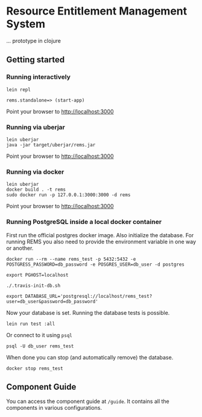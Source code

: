 # Resource Entitlement Management System

... prototype in clojure

## Getting started

### Running interactively

```
lein repl

rems.standalone=> (start-app)
```

Point your browser to <http://localhost:3000>

### Running via uberjar

```
lein uberjar
java -jar target/uberjar/rems.jar
```

Point your browser to <http://localhost:3000>

### Running via docker

```
lein uberjar
docker build . -t rems
sudo docker run -p 127.0.0.1:3000:3000 -d rems
```

Point your browser to <http://localhost:3000>

### Running PostgreSQL inside a local docker container

First run the official postgres docker image. Also initialize the database. For running REMS you also need to provide the environment variable in one way or another.

```
docker run --rm --name rems_test -p 5432:5432 -e POSTGRESS_PASSWORD=db_password -e POSGRES_USER=db_user -d postgres

export PGHOST=localhost

./.travis-init-db.sh

export DATABASE_URL='postgresql://localhost/rems_test?user=db_user&password=db_password'
```

Now your database is set. Running the database tests is possible.

```
lein run test :all
```

Or connect to it using `psql`

```
psql -U db_user rems_test
```

When done you can stop (and automatically remove) the database.

```
docker stop rems_test
```

## Component Guide

You can access the component guide at `/guide`. It contains all the components in various configurations.
